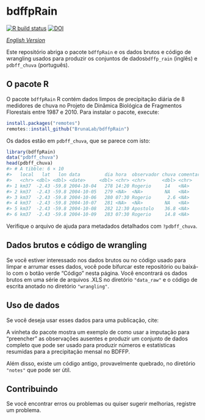 
<!-- README.pt-BR.md is generated from README.pt-BR.Rmd. Please edit that file -->

# bdffpRain

<!-- badges: start -->

[![R build
status](https://github.com/BrunaLab/BDFFP-precipitation/workflows/R-CMD-check/badge.svg)](https://github.com/BrunaLab/BDFFP-precipitation/actions)
[![DOI](https://zenodo.org/badge/271884316.svg)](https://zenodo.org/badge/latestdoi/271884316)

<!-- badges: end -->

*[English
Version](https://github.com/BrunaLab/BDFFP-precipitation/blob/master/README.md)*

Este repositório abriga o pacote `bdffpRain` e os dados brutos e código
de wrangling usados para produzir os conjuntos de dados`bdffp_rain`
(inglês) e `pdbff_chuva` (português).

## O pacote R

O pacote `bdffpRain` R contém dados limpos de precipitação diária de 8
medidores de chuva no Projeto de Dinâmica Biológica de Fragmentos
Florestais entre 1987 e 2010. Para instalar o pacote, execute:

``` r
install.packages("remotes")
remotes::install_github("BrunaLab/bdffpRain")
```

Os dados estão em `pdbff_chuva`, que se parece com isto:

``` r
library(bdffpRain)
data("pdbff_chuva")
head(pdbff_chuva)
#> # A tibble: 6 × 10
#>   local   lat   lon data         dia hora  observador chuva comentario flag 
#>   <chr> <dbl> <dbl> <date>     <dbl> <chr> <chr>      <dbl> <chr>      <chr>
#> 1 km37  -2.43 -59.8 2004-10-04   278 14:20 Rogerio     14   <NA>       <NA> 
#> 2 km37  -2.43 -59.8 2004-10-05   279 <NA>  <NA>        NA   <NA>       <NA> 
#> 3 km37  -2.43 -59.8 2004-10-06   280 07:30 Rogerio      2.6 <NA>       U    
#> 4 km37  -2.43 -59.8 2004-10-07   281 <NA>  <NA>        NA   <NA>       <NA> 
#> 5 km37  -2.43 -59.8 2004-10-08   282 12:30 Apostolo    36.8 <NA>       U    
#> 6 km37  -2.43 -59.8 2004-10-09   283 07:30 Rogerio     14.8 <NA>       <NA>
```

Verifique o arquivo de ajuda para metadados detalhados com
`?pdbff_chuva`.

## Dados brutos e código de wrangling

Se você estiver interessado nos dados brutos ou no código usado para
limpar e arrumar esses dados, você pode bifurcar este repositório ou
baixá-lo com o botão verde “Código” nesta página. Você encontrará os
dados brutos em uma série de arquivos .XLS no diretório `"data_raw"` e o
código de escrita anotado no diretório `"wrangling"`.

## Uso de dados

Se você deseja usar esses dados para uma publicação, cite:

<!-- insert zenodo citation -->

A vinheta do pacote mostra um exemplo de como usar a imputação para
“preencher” as observações ausentes e produzir um conjunto de dados
completo que pode ser usado para produzir números e estatísticas
resumidas para a precipitação mensal no BDFFP.

Além disso, existe um código antigo, provavelmente quebrado, no
diretório `"notes"` que pode ser útil.

## Contribuindo

Se você encontrar erros ou problemas ou quiser sugerir melhorias,
registre um problema.
